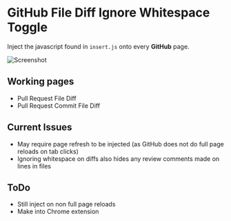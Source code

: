 # GitHub File Diff Ignore Whitespace Toggle

Inject the javascript found in `insert.js` onto every **GitHub** page.

![Screenshot](http://i.imgur.com/jBIcKsF.png)

## Working pages
* Pull Request File Diff
* Pull Request Commit File Diff

## Current Issues
* May require page refresh to be injected (as GitHub does not do full page reloads on tab clicks)
* Ignoring whitespace on diffs also hides any review comments made on lines in files

## ToDo
* Still inject on non full page reloads
* Make into Chrome extension
